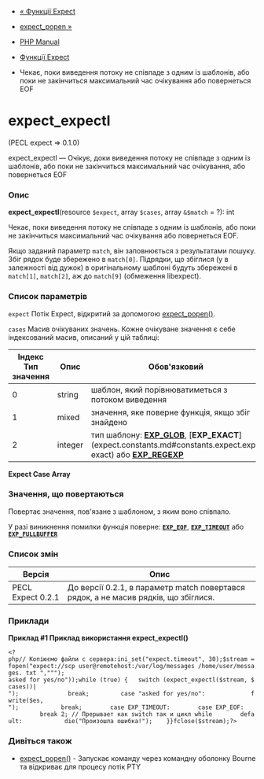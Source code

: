 - [« Функції Expect](ref.expect.md)
- [expect_popen »](function.expect-popen.md)

- [PHP Manual](index.md)
- [Функції Expect](ref.expect.md)
- Чекає, поки виведення потоку не співпаде з одним із шаблонів, або
поки не закінчиться максимальний час очікування або повернеться EOF

# expect_expectl

(PECL expect => 0.1.0)

expect_expectl — Очікує, доки виведення потоку не співпаде з одним із
шаблонів, або поки не закінчиться максимальний час очікування, або
повернеться EOF

### Опис

**expect_expectl**(resource `$expect`, array `$cases`, array `&$match` =
?): int

Чекає, поки виведення потоку не співпаде з одним із шаблонів, або поки не
закінчиться максимальний час очікування або повернеться EOF.

Якщо заданий параметр `match`, він заповнюється з результатами пошуку.
Збіг рядок буде збережено в `match[0]`. Підрядки, що збіглися (у
в залежності від дужок) в оригінальному шаблоні будуть збережені в
`match[1]`, `match[2]`, аж до `match[9]` (обмеження libexpect).

### Список параметрів

`expect`
Потік Expect, відкритий за допомогою
[expect_popen()](function.expect-popen.md).

`cases`
Масив очікуваних значень. Кожне очікуване значення є
себе індексований масив, описаний у цій таблиці:

| Індекс Тип значення | Опис   | Обов'язковий                                       | Значення за замовчуванням |
|---------------------|--------|----------------------------------------------------|---------------------------|
| 0                   | string | шаблон, який порівнюватиметься з потоком виведення | так                       |
| 1                   | mixed  | значення, яке поверне функція, якщо збіг знайдено  | так                       |
| 2                   | integer | тип шаблону: [**EXP_GLOB**](expect.constants.md#constants.expect.exp-glob), [**EXP_EXACT**](expect.constants.md#constants.expect.exp- exact) або [**EXP_REGEXP**](expect.constants.md#constants.expect.exp-regexp) | ні                        | [**EXP_GLOB**](expect.constants.md#constants.expect.exp-glob) |                           

**Expect Case Array**

### Значення, що повертаються

Повертає значення, пов'язане з шаблоном, з яким воно співпало.

У разі виникнення помилки функція поверне:
[**`EXP_EOF`**](expect.constants.md#constants.expect.exp-eof),
[**`EXP_TIMEOUT`**](expect.constants.md#constants.expect.exp-timeout)
або
[**`EXP_FULLBUFFER`**](expect.constants.md#constants.expect.exp-fullbuffer)

### Список змін

| Версія            | Опис                                                                                |
|-------------------|-------------------------------------------------------------------------------------|
| PECL Expect 0.2.1 | До версії 0.2.1, в параметр match повертався рядок, а не масив рядків, що збіглися. |

### Приклади

**Приклад #1 Приклад використання **expect_expectl()****

` <?php// Копіюємо файли с сервера:ini_set("expect.timeout", 30);$stream =fopen("expect://scp user@remotehost:/var/log/messages /home/user/messages. txt ","""); asked for yes/no"));while (true) {   switch (expect_expectl($stream, $cases))|
");              break;         case "asked for yes/no":             fwrite($es,
");            break;        case EXP_TIMEOUT:        case EXP_EOF:            break 2; // Прерывает как switch так и цикл while        default:            die("Произошла ошибка!");    }}fclose($stream);?> `

### Дивіться також

- [expect_popen()](function.expect-popen.md) - Запускає команду
через командну оболонку Bourne та відкриває для процесу потік PTY
